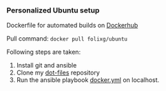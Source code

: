 ### Personalized Ubuntu setup
Dockerfile for automated builds on [Dockerhub](https://hub.docker.com/r/folixg/ubuntu)

Pull command: ```docker pull folixg/ubuntu```

Following steps are taken:
1. Install git and ansible
2. Clone my [dot-files](https://github.com/folixg/dot-files) repository
3. Run the ansible playbook [docker.yml](https://github.com/folixg/dot-files/blob/master/playbooks/docker.yml) 
on localhost.

